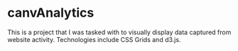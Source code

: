 # canvAnalytics

This is a project that I was tasked with to visually display data captured from website activity. Technologies include CSS Grids and d3.js.
